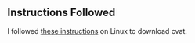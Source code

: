 ## Instructions Followed
I followed [these instructions](https://github.com/maheriya/cvat/blob/master/cvat/apps/documentation/installation.md) on Linux to download cvat.